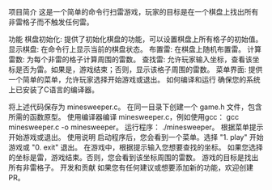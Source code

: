 项目简介
这是一个简单的命令行扫雷游戏，玩家的目标是在一个棋盘上找出所有非雷格子而不触发任何雷。

功能
棋盘初始化: 提供了初始化棋盘的功能，可以设置棋盘上所有格子的初始值。
显示棋盘: 在命令行上显示当前的棋盘状态。
布置雷: 在棋盘上随机布置雷。
计算雷数: 为每个非雷的格子计算周围的雷数。
查找雷: 允许玩家输入坐标，查看该坐标是否为雷。如果是，游戏结束；否则，显示该格子周围的雷数。
菜单界面: 提供一个简单的菜单，允许玩家选择开始游戏或退出。
如何编译和运行
确保您的系统上已安装了C语言的编译器。

将上述代码保存为 minesweeper.c。
在同一目录下创建一个 game.h 文件，包含所需的函数原型。
使用编译器编译 minesweeper.c，例如使用gcc： gcc minesweeper.c -o minesweeper。
运行程序： ./minesweeper。
根据菜单提示开始游戏或退出。
使用说明
启动程序后，您会看到一个菜单。选择 "1. play" 开始游戏或 "0. exit" 退出。
在游戏中，根据提示输入您想要查找的坐标。
如果您选择的坐标是雷，游戏结束。否则，您会看到该坐标周围的雷数。
游戏的目标是找出所有非雷格子。
开发和贡献
如果您有任何建议或想要添加新的功能，欢迎创建PR。
